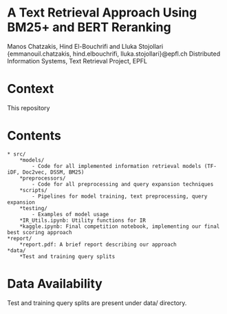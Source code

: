 # A Text Retrieval Approach Using BM25+ and BERT Reranking
Manos Chatzakis, Hind El-Bouchrifi and Lluka Stojollari
{emmanouil.chatzakis, hind.elbouchrifi, lluka.stojollari}@epfl.ch
Distributed Information Systems, Text Retrieval Project, EPFL

# Context
This repository 

# Contents
    * src/
        *models/
            - Code for all implemented information retrieval models (TF-iDF, Doc2vec, DSSM, BM25)
        *preprocessors/
            - Code for all preprocessing and query expansion techniques
        *scripts/
            - Pipelines for model training, text preprocessing, query expansion
        *testing/
            - Examples of model usage
        *IR_Utils.ipynb: Utility functions for IR
        *kaggle.ipynb: Final competition notebook, implementing our final best scoring approach
    *report/
        *report.pdf: A brief report describing our approach
    *data/
        *Test and training query splits

# Data Availability
Test and training query splits are present under data/ directory.